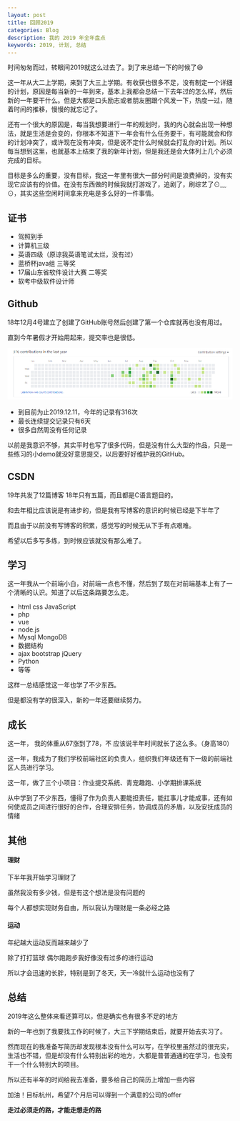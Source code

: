 ```yaml
---
layout: post
title: 回顾2019
categories: Blog
description: 我的 2019 年全年盘点
keywords: 2019, 计划, 总结
---
```


时间匆匆而过，转眼间2019就这么过去了。到了来总结一下的时候了:smile: 

这一年从大二上学期，来到了大三上学期。有收获也很多不足，没有制定一个详细的计划，原因是每当新的一年到来，基本上我都会总结一下去年过的怎么样，然后新的一年要干什么。但是大都是口头励志或者朋友圈跟个风发一下，热度一过，随着时间的推移，慢慢的就忘记了。

还有一个很大的原因是，每当我想要进行一年的规划时，我的内心就会出现一种想法，就是生活是会变的，你根本不知道下一年会有什么任务要干，有可能就会和你的计划冲突了，或许现在没有冲突，但是说不定什么时候就会打乱你的计划。所以每当想到这里，也就基本上结束了我的新年计划，但是我还是会大体列上几个必须完成的目标。

目标是多么的重要，没有目标，我这一年里有很大一部分时间是浪费掉的，没有实现它应该有的价值。在没有东西做的时候我就打游戏了，追剧了，刷综艺了⊙﹏⊙，其实这些空闲时间拿来充电是多么好的一件事情。

## 证书

+ 驾照到手
+ 计算机三级
+ 英语四级（原谅我英语笔试太烂，没有过）
+ 蓝桥杯java组  三等奖
+ 17届山东省软件设计大赛  二等奖
+ 软考中级软件设计师

## Github

18年12月4号建立了创建了GitHub账号然后创建了第一个仓库就再也没有用过。

直到今年暑假才开始用起来，提交率也是很低。

![image-20191211192645850](2019-12-11-my-2019/image-20191211192645850.png)

+ 到目前为止2019.12.11，今年的记录有316次
+ 最长连续提交记录只有6天
+ 很多自然周没有任何记录

以前是我意识不够，其实平时也写了很多代码，但是没有什么大型的作品，只是一些练习的小demo就没好意思提交，以后要好好维护我的GitHub。

## CSDN

19年共发了12篇博客 18年只有五篇，而且都是C语言题目的。

和去年相比应该说是有进步的，但是我有写博客的意识的时候已经是下半年了

而且由于以前没有写博客的积累，感觉写的时候无从下手有点艰难。

希望以后多写多练，到时候应该就没有那么难了。

## 学习

这一年我从一个前端小白，对前端一点也不懂，然后到了现在对前端基本上有了一个清晰的认识。知道了以后这条路要怎么走。

+ html css JavaScript
+ php
+ vue
+ node.js
+ Mysql MongoDB
+ 数据结构
+ ajax bootstrap jQuery 
+ Python
+ 等等

这样一总结感觉这一年也学了不少东西。

但是都没有学的很深入，新的一年还要继续努力。

## 成长

这一年， 我的体重从67涨到了78，不  应该说半年时间就长了这么多。（身高180）

这一年，我成为了我们学校前端社区的负责人，组织我们年级还有下一级的前端社区人员进行学习。

这一年，做了三个小项目：作业提交系统、青宠趣跑、小学期排课系统

从中学到了不少东西，懂得了作为负责人要能担责任，能扛事儿才能成事，还有如何使成员之间进行很好的合作，合理安排任务，协调成员的矛盾，以及安抚成员的情绪

## 其他

#### 理财

下半年我开始学习理财了

虽然我没有多少钱，但是有这个想法是没有问题的

每个人都想实现财务自由，所以我认为理财是一条必经之路

#### 运动

年纪越大运动反而越来越少了

除了打打篮球 偶尔跑跑步我好像没有过多的进行运动

所以才会迅速的长胖，特别是到了冬天，天一冷就什么运动也没有了

## 总结

2019年这么整体来看还算可以，但是确实也有很多不足的地方

新的一年也到了我要找工作的时候了，大三下学期结束后，就要开始去实习了。

然而现在的我准备写简历却发现根本没有什么可以写，在学校里虽然过的很充实，生活也不错，但是却没有什么特别出彩的地方，大都是普普通通的在学习，也没有干一个什么特别大的项目。

所以还有半年的时间给我去准备，要多给自己的简历上增加一些内容

加油！目标杭州，希望7个月后可以得到一个满意的公司的offer

**走过必须走的路，才能走想走的路**







